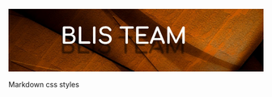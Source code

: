 ![# BLIS TEAM](blishrader.jpg "Image Title")



<style>
.h1 {
<style>
.green {
    color: green;
    font-weight:700;
    font-size: 30px;
}
</style>

<div class="green">
    Markdown css styles
</div>




